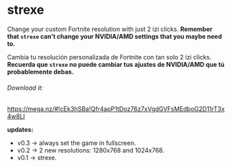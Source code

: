# strexe
Change your custom Fortnite resolution with just 2 izi clicks.
**Remember that ```strexe``` can't change your NVIDIA/AMD settings that you maybe need to.**

Cambia tu resolución personalizada de Fortnite con tan solo 2 izi clicks.
**Recuerda que ```strexe``` no puede cambiar tus ajustes de NVIDIA/AMD que tú probablemente debas.**


###### Download it:
https://mega.nz/#!cEk3hSBa!Qfr4apP1tDoz76z7xVgdGVFsMEdboG2D11rT3x4w8LI


__updates:__
- v0.3 -> always set the game in fullscreen.
- v0.2 -> 2 new resolutions: 1280x768 and 1024x768.
- v0.1 -> strexe.
